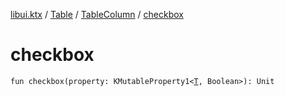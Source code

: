 [libui.ktx](../../index.md) / [Table](../index.md) / [TableColumn](index.md) / [checkbox](./checkbox.md)

# checkbox

`fun checkbox(property: KMutableProperty1<`[`T`](index.md#T)`, Boolean>): Unit`